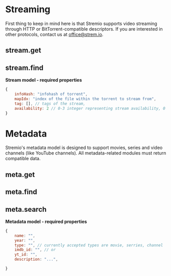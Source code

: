 # Streaming
First thing to keep in mind here is that Stremio supports video streaming through HTTP or BitTorrent-compatible descriptors. If you are interested in other protocols, contact us at [office@strem.io](mailto:office@strem.io).

## stream.get

## stream.find

**Stream model - required properties**
```javascript
{
	infoHash: "infohash of torrent",
	mapIdx: "index of the file within the torrent to stream from",
	tag: [], // tags of the stream, 
	availability: 2 // 0-3 integer representing stream availability, 0 being unavailable, 1 being barely streamable, 2 OK, 3 - in great health
}
```


# Metadata
Stremio's metadata model is designed to support movies, series and video channels (like YouTube channels). All metadata-related modules must return compatible data.

## meta.get

## meta.find

## meta.search


**Metadata model - required properties**
```javascript
{
	name: "",
	year: "",
	type: "", // currently accepted types are movie, serries, channel
	imdb_id: "", // or
	yt_id: "",
	description: "...",

}
```
